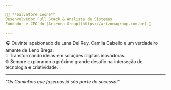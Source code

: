 ```yaml
---

👨‍💻 **Salvatore Leone**  
Desenvolvedor Full Stack & Analista de Sistemas  
Fundador e CEO do [Arizona Group](https://arizonagroup.com.br) 🚀

---
```


🎧 Ouvinte apaixonado de Lana Del Rey, Camila Cabello e um verdadeiro amante de Leno Brega.  
💡 Transformando ideias em soluções digitais inovadoras.  
🌐 Sempre explorando o próximo grande desafio na interseção de tecnologia e criatividade.

---

*"Os Caminhos que fazemos já são parte do sucesso!"*
